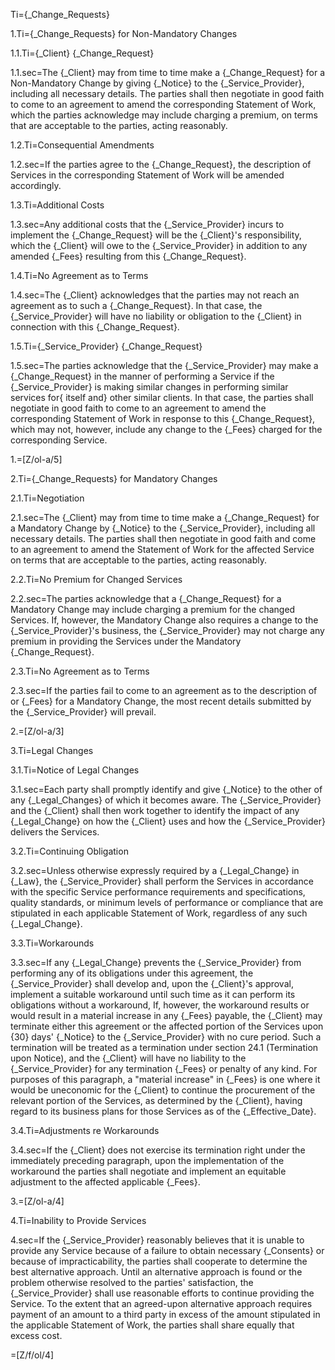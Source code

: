 Ti={_Change_Requests}

1.Ti={_Change_Requests} for Non-Mandatory Changes

1.1.Ti={_Client} {_Change_Request}

1.1.sec=The {_Client} may from time to time make a {_Change_Request} for a Non-Mandatory Change by giving {_Notice} to the {_Service_Provider}, including all necessary details. The parties shall then negotiate in good faith to come to an agreement to amend the corresponding Statement of Work, which the parties acknowledge may include charging a premium, on terms that are acceptable to the parties, acting reasonably.

1.2.Ti=Consequential Amendments

1.2.sec=If the parties agree to the {_Change_Request}, the description of Services in the corresponding Statement of Work will be amended accordingly.

1.3.Ti=Additional Costs

1.3.sec=Any additional costs that the {_Service_Provider} incurs to implement the {_Change_Request} will be the {_Client}'s responsibility, which the {_Client} will owe to the {_Service_Provider} in addition to any amended {_Fees} resulting from this {_Change_Request}.

1.4.Ti=No Agreement as to Terms

1.4.sec=The {_Client} acknowledges that the parties may not reach an agreement as to such a {_Change_Request}. In that case, the {_Service_Provider} will have no liability or obligation to the {_Client} in connection with this {_Change_Request}.

1.5.Ti={_Service_Provider} {_Change_Request}

1.5.sec=The parties acknowledge that the {_Service_Provider} may make a {_Change_Request} in the manner of performing a Service if the {_Service_Provider} is making similar changes in performing similar services for{ itself and} other similar clients. In that case, the parties shall negotiate in good faith to come to an agreement to amend the corresponding Statement of Work in response to this {_Change_Request}, which may not, however, include any change to the {_Fees} charged for the corresponding Service.

1.=[Z/ol-a/5]

2.Ti={_Change_Requests} for Mandatory Changes

2.1.Ti=Negotiation

2.1.sec=The {_Client} may from time to time make a {_Change_Request} for a Mandatory Change by {_Notice} to the {_Service_Provider}, including all necessary details. The parties shall then negotiate in good faith and come to an agreement to amend the Statement of Work for the affected Service on terms that are acceptable to the parties, acting reasonably.

2.2.Ti=No Premium for Changed Services

2.2.sec=The parties acknowledge that a {_Change_Request} for a Mandatory Change may include charging a premium for the changed Services. If, however, the Mandatory Change also requires a change to the {_Service_Provider}'s business, the {_Service_Provider} may not charge any premium in providing the Services under the Mandatory {_Change_Request}.

2.3.Ti=No Agreement as to Terms

2.3.sec=If the parties fail to come to an agreement as to the description of or {_Fees} for a Mandatory Change, the most recent details submitted by the {_Service_Provider} will prevail.

2.=[Z/ol-a/3]

3.Ti=Legal Changes

3.1.Ti=Notice of Legal Changes

3.1.sec=Each party shall promptly identify and give {_Notice} to the other of any {_Legal_Changes} of which it becomes aware. The {_Service_Provider} and the {_Client} shall then work together to identify the impact of any {_Legal_Change} on how the {_Client} uses and how the {_Service_Provider} delivers the Services.

3.2.Ti=Continuing Obligation

3.2.sec=Unless otherwise expressly required by a {_Legal_Change} in {_Law}, the {_Service_Provider} shall perform the Services in accordance with the specific Service performance requirements and specifications, quality standards, or minimum levels of performance or compliance that are stipulated in each applicable Statement of Work, regardless of any such {_Legal_Change}.

3.3.Ti=Workarounds

3.3.sec=If any {_Legal_Change} prevents the {_Service_Provider} from performing any of its obligations under this agreement, the {_Service_Provider} shall develop and, upon the {_Client}'s approval, implement a suitable workaround until such time as it can perform its obligations without a workaround, If, however, the workaround results or would result in a material increase in any {_Fees} payable, the {_Client} may terminate either this agreement or the affected portion of the Services upon {30} days' {_Notice} to the {_Service_Provider} with no cure period. Such a termination will be treated as a termination under section 24.1 (Termination upon Notice), and the {_Client} will have no liability to the {_Service_Provider} for any termination {_Fees} or penalty of any kind. For purposes of this paragraph, a "material increase" in {_Fees} is one where it would be uneconomic for the {_Client} to continue the procurement of the relevant portion of the Services, as determined by the {_Client}, having regard to its business plans for those Services as of the {_Effective_Date}.

3.4.Ti=Adjustments re Workarounds

3.4.sec=If the {_Client} does not exercise its termination right under the immediately preceding paragraph, upon the implementation of the workaround the parties shall negotiate and implement an equitable adjustment to the affected applicable {_Fees}.

3.=[Z/ol-a/4]

4.Ti=Inability to Provide Services

4.sec=If the {_Service_Provider} reasonably believes that it is unable to provide any Service because of a failure to obtain necessary {_Consents} or because of impracticability, the parties shall cooperate to determine the best alternative approach. Until an alternative approach is found or the problem otherwise resolved to the parties' satisfaction, the {_Service_Provider} shall use reasonable efforts to continue providing the Service. To the extent that an agreed-upon alternative approach requires payment of an amount to a third party in excess of the amount stipulated in the applicable Statement of Work, the parties shall share equally that excess cost.

=[Z/f/ol/4]

